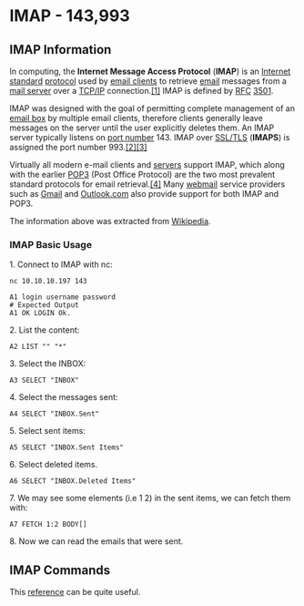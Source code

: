 # IMAP - 143,993

## IMAP Information

In computing, the **Internet Message Access Protocol** (**IMAP**) is an [Internet standard](https://en.wikipedia.org/wiki/Internet\_standard) [protocol](https://en.wikipedia.org/wiki/Protocol\_\(computing\)) used by [email clients](https://en.wikipedia.org/wiki/Email\_client) to retrieve [email](https://en.wikipedia.org/wiki/Email) messages from a [mail server](https://en.wikipedia.org/wiki/Mail\_server) over a [TCP/IP](https://en.wikipedia.org/wiki/Internet\_protocol\_suite) connection.[\[1\]](https://en.wikipedia.org/wiki/Internet\_Message\_Access\_Protocol#cite\_note-Network+\_Guide\_to\_Networks-1) IMAP is defined by [RFC](https://en.wikipedia.org/wiki/RFC\_\(identifier\)) [3501](https://datatracker.ietf.org/doc/html/rfc3501).

IMAP was designed with the goal of permitting complete management of an [email box](https://en.wikipedia.org/wiki/Email\_box) by multiple email clients, therefore clients generally leave messages on the server until the user explicitly deletes them. An IMAP server typically listens on [port number](https://en.wikipedia.org/wiki/Port\_number) 143. IMAP over [SSL/TLS](https://en.wikipedia.org/wiki/Transport\_Layer\_Security) (**IMAPS**) is assigned the port number 993.[\[2\]](https://en.wikipedia.org/wiki/Internet\_Message\_Access\_Protocol#cite\_note-blum-email-sec-2)[\[3\]](https://en.wikipedia.org/wiki/Internet\_Message\_Access\_Protocol#cite\_note-practical-unix-sec-3)

Virtually all modern e-mail clients and [servers](https://en.wikipedia.org/wiki/Server\_\(computing\)) support IMAP, which along with the earlier [POP3](https://en.wikipedia.org/wiki/POP3) (Post Office Protocol) are the two most prevalent standard protocols for email retrieval.[\[4\]](https://en.wikipedia.org/wiki/Internet\_Message\_Access\_Protocol#cite\_note-Red\_Hat-4) Many [webmail](https://en.wikipedia.org/wiki/Webmail) service providers such as [Gmail](https://en.wikipedia.org/wiki/Gmail) and [Outlook.com](https://en.wikipedia.org/wiki/Outlook.com) also provide support for both IMAP and POP3.

The information above was extracted from [Wikipedia](https://en.wikipedia.org/wiki/Internet\_Message\_Access\_Protocol).

### IMAP Basic Usage

1\. Connect to IMAP with nc:

```
nc 10.10.10.197 143

A1 login username password
# Expected Output
A1 OK LOGIN Ok.
```

2\. List the content:

```
A2 LIST "" "*"
```

3\. Select the INBOX:

```
A3 SELECT "INBOX"
```

4\. Select the messages sent:

```
A4 SELECT "INBOX.Sent"
```

5\. Select sent items:

```
A5 SELECT "INBOX.Sent Items"
```

6\. Select deleted items.

```
A6 SELECT "INBOX.Deleted Items"
```

7\. We may see some elements (i.e 1 2) in the sent items, we can fetch them with:

```
A7 FETCH 1:2 BODY[]
```

8\. Now we can read the emails that were sent.

## IMAP Commands

This [reference](https://busylog.net/telnet-imap-commands-note/) can be quite useful.

